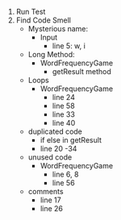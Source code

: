 1. Run Test
2. Find Code Smell
    - Mysterious name:
      - Input
        - line 5: w, i
    - Long Method:
      - WordFrequencyGame
        - getResult method
    - Loops
      - WordFrequencyGame
        - line 24
        - line 58
        - line 33
        - line 40
    - duplicated code
      - if else in getResult 
      - line 20 -34
    - unused code
      - WordFrequencyGame
        - line 6, 8
        - line 56
    - comments
      - line 17
      - line 26